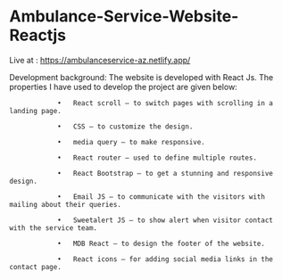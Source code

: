 # Ambulance-Service-Website-Reactjs

Live at : https://ambulanceservice-az.netlify.app/


Development background:
 The website is developed with React Js. The properties I have used to develop the project are given below:
        
				•	React scroll – to switch pages with scrolling in a landing page.
        
				•	CSS – to customize the design.
        
				•	media query – to make responsive. 
				
				•	React router – used to define multiple routes.
				
				•	React Bootstrap – to get a stunning and responsive design.
				
				•	Email JS – to communicate with the visitors with mailing about their queries.

				•	Sweetalert JS – to show alert when visitor contact with the service team.
				
				•	MDB React – to design the footer of the website.
				
				•	React icons – for adding social media links in the contact page.

